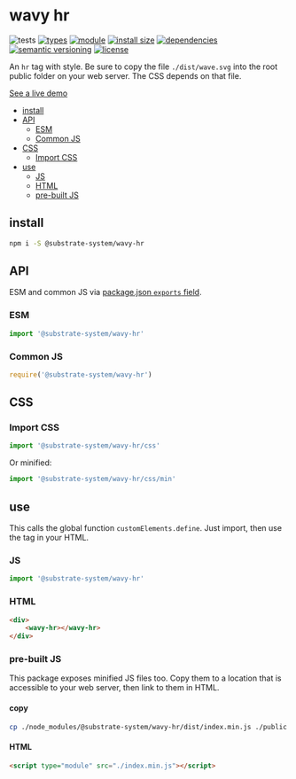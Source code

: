 # wavy hr
![tests](https://github.com/substrate-system/wavy-hr/actions/workflows/nodejs.yml/badge.svg)
[![types](https://img.shields.io/npm/types/@substrate-system/wavy-hr?style=flat-square)](README.md)
[![module](https://img.shields.io/badge/module-ESM%2FCJS-blue?style=flat-square)](README.md)
[![install size](https://packagephobia.com/badge?p=@substrate-system/wavy-hr)](https://packagephobia.com/result?p=@substrate-system/wavy-hr)
[![dependencies](https://img.shields.io/badge/dependencies-zero-brightgreen.svg?style=flat-square)](package.json)
[![semantic versioning](https://img.shields.io/badge/semver-2.0.0-blue?logo=semver&style=flat-square)](https://semver.org/)
[![license](https://img.shields.io/badge/license-MIT-brightgreen.svg?style=flat-square)](LICENSE)

An `hr` tag with style. Be sure to copy the file `./dist/wave.svg` into the root public folder on your web server. The CSS depends on that file.

[See a live demo](https://substrate-system.github.io/wavy-hr/)

<!-- toc -->

- [install](#install)
- [API](#api)
  * [ESM](#esm)
  * [Common JS](#common-js)
- [CSS](#css)
  * [Import CSS](#import-css)
- [use](#use)
  * [JS](#js)
  * [HTML](#html)
  * [pre-built JS](#pre-built-js)

<!-- tocstop -->

## install

```sh
npm i -S @substrate-system/wavy-hr
```

## API
ESM and common JS via [package.json `exports` field](https://nodejs.org/api/packages.html#exports).

### ESM
```js
import '@substrate-system/wavy-hr'
```

### Common JS
```js
require('@substrate-system/wavy-hr')
```

## CSS

### Import CSS

```js
import '@substrate-system/wavy-hr/css'
```

Or minified:
```js
import '@substrate-system/wavy-hr/css/min'
```

## use
This calls the global function `customElements.define`. Just import, then use
the tag in your HTML.

### JS
```js
import '@substrate-system/wavy-hr'
```

### HTML
```html
<div>
    <wavy-hr></wavy-hr>
</div>
```

### pre-built JS
This package exposes minified JS files too. Copy them to a location that is
accessible to your web server, then link to them in HTML.

#### copy
```sh
cp ./node_modules/@substrate-system/wavy-hr/dist/index.min.js ./public
```

#### HTML
```html
<script type="module" src="./index.min.js"></script>
```
